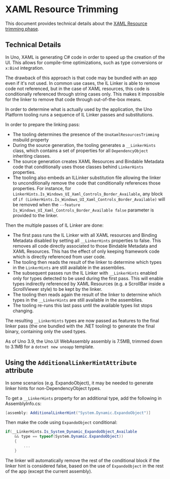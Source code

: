 # XAML Resource Trimming

This document provides technical details about the [XAML Resource trimming phase](../features/resources-trimming.md).

## Technical Details

In Uno, XAML is generating C# code in order to speed up the creation of the UI. This allows for compile-time optimizations, such as type conversions or `x:Bind` integration.

The drawback of this approach is that code may be bundled with an app even if it's not used. In common use cases, the IL Linker is able to remove code not referenced, but in the case of XAML resources, this code is conditionally referenced through string cases only. This makes it impossible for the linker to remove that code through out-of-the-box means.

In order to determine what is actually used by the application, the Uno Platform tooling runs a sequence of IL Linker passes and substitutions.

In order to prepare the linking pass:
- The tooling determines the presence of the `UnoXamlResourcesTrimming` msbuild property
- During the source generation, the tooling generates a `__LinkerHints` class, which contains a set of properties for all `DependencyObject` inheriting classes.
- The source generation creates XAML Resources and Bindable Metadata code that conditionally uses those classes behind `LinkerHints` properties.
- The tooling also embeds an ILLinker substitution file allowing the linker to unconditionally remove the code that conditionally references those properties. For instance, for `LinkerHints.Is_Windows_UI_Xaml_Controls_Border_Available`, any block of `if (LinkerHints.Is_Windows_UI_Xaml_Controls_Border_Available)` will be removed when the `--feature Is_Windows_UI_Xaml_Controls_Border_Available false` parameter is provided to the linker.

Then the multiple passes of IL Linker are done:
- The first pass runs the IL Linker with all XAML resources and Binding Metadata disabled by setting all `__LinkerHints` properties to false. This removes all code directly associated to those Bindable Metadata and XAML Resources. This has the effect of only keeping framework code which is directly referenced from user code.
- The tooling then reads the result of the linker to determine which types in the `LinkerHints` are still available in the assemblies.
- The subsequent passes run the IL Linker with `__LinkerHints` enabled only for types detected to be used during the first pass. This will enable types indirectly referenced by XAML Resources (e.g. a ScrollBar inside a ScrollViewer style) to be kept by the linker.
- The tooling then reads again the result of the linker to determine which types in the `__LinkerHints` are still available in the assemblies.
- The tooling re-runs this last pass until the available types list stops changing.

The resulting `__LinkerHints` types are now passed as features to the final linker pass (the one bundled with the .NET tooling) to generate the final binary, containing only the used types.

As of Uno 3.9, the Uno.UI WebAssembly assembly is 7.5MB, trimmed down to 3.1MB for a `dotnet new unoapp` template.

## Using the `AdditionalLinkerHintAttribute` attribute

In some scenarios (e.g. ExpandoObject), it may be needed to generate linker hints for non-DependencyObject types.

To get a `__LinkerHints` property for an additional type, add the following in AssemblyInfo.cs:
```csharp
[assembly: AdditionalLinkerHint("System.Dynamic.ExpandoObject")]
```

Then make the code using `ExpandoObject` conditional:
```csharp
if(__LinkerHints.Is_System_Dynamic_ExpandoObject_Available
	&& type == typeof(System.Dynamic.ExpandoObject))
    {
        ...
    }
```

The linker will automatically remove the rest of the conditional block if the linker hint is considered false, based on the use of `ExpandoObject` in the rest of the app (except the current assembly).
